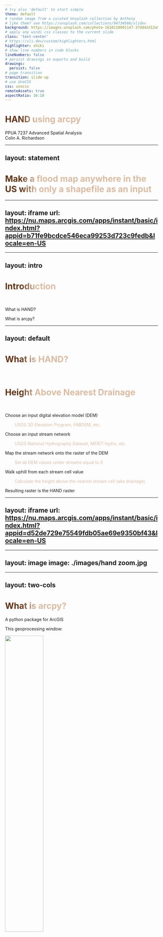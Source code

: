 ```yaml
---
# try also 'default' to start simple
theme: default
# random image from a curated Unsplash collection by Anthony
# like them? see https://unsplash.com/collections/94734566/slidev
background: https://images.unsplash.com/photo-1610118091147-37dd42d13a93?ixlib=rb-4.0.3&ixid=MnwxMjA3fDB8MHxwaG90by1wYWdlfHx8fGVufDB8fHx8&auto=format&fit=crop&w=987&q=80
# apply any windi css classes to the current slide
class: 'text-center'
# https://sli.dev/custom/highlighters.html
highlighter: shiki
# show line numbers in code blocks
lineNumbers: false
# persist drawings in exports and build
drawings:
  persist: false
# page transition
transition: slide-up
# use UnoCSS
css: unocss
remoteAssets: true
aspectRatio: 16:10
---
```


# HAND using arcpy

PPUA 7237 Advanced Spatial Analysis  
Colin A. Richardson

---
layout: statement
---

# Make a flood map anywhere in the US with only a shapefile as an input
<style>
h1 {
  background-color: #2B90B6;
  background-image: linear-gradient(90deg, #623212 10%, #dcbba1 20%);
  background-size: 100%;
  -webkit-background-clip: text;
  -moz-background-clip: text;
  -webkit-text-fill-color: transparent;
  -moz-text-fill-color: transparent;
}
</style>
---
layout: iframe
url: https://nu.maps.arcgis.com/apps/instant/basic/index.html?appid=b71fe9bcdce546eca99253d723c9fedb&locale=en-US
---

---
layout: intro
---

# Introduction  
&nbsp;

<v-click>

What is HAND?  

</v-click>
<v-click>

What is arcpy?  

</v-click>

<style>
h1 {
  background-color: #2B90B6;
  background-image: linear-gradient(45deg, #623212 10%, #dcbba1 20%);
  background-size: 100%;
  -webkit-background-clip: text;
  -moz-background-clip: text;
  -webkit-text-fill-color: transparent;
  -moz-text-fill-color: transparent;
}
</style>


---
layout: default
---

# What is HAND?  
&nbsp;
<v-click>

# <u>H</u>eight <u>A</u>bove <u>N</u>earest <u>D</u>rainage  

</v-click>

&nbsp;
<v-click>

Choose an input digital elevation model (DEM)

</v-click>
<v-click>

<span style="color:#dcbba1">&nbsp;&nbsp;&nbsp;&nbsp;&nbsp;&nbsp;&nbsp;&nbsp;USGS 3D Elevation Program, FABDEM, etc.</span>

</v-click>
<v-click>

Choose an input stream network

</v-click>
<v-click>

<span style="color:#dcbba1">&nbsp;&nbsp;&nbsp;&nbsp;&nbsp;&nbsp;&nbsp;&nbsp;USGS National Hydrography Dataset, MERIT-hydro, etc.</span>

</v-click>
<v-click>

Map the stream network onto the raster of the DEM

</v-click>
<v-click>

<span style="color:#dcbba1">&nbsp;&nbsp;&nbsp;&nbsp;&nbsp;&nbsp;&nbsp;&nbsp;Set all DEM values under streams equal to 0</span>

</v-click>
<v-click>

Walk uphill from each stream cell value

</v-click>
<v-click>

<span style="color:#dcbba1">&nbsp;&nbsp;&nbsp;&nbsp;&nbsp;&nbsp;&nbsp;&nbsp;Calculate the height above the nearest stream cell (aka drainage)</span>

</v-click>
<v-click>

Resulting raster is the HAND raster

</v-click>

<style>
h1 {
  background-color: #2B90B6;
  background-image: linear-gradient(45deg, #623212 10%, #dcbba1 20%);
  background-size: 100%;
  -webkit-background-clip: text;
  -moz-background-clip: text;
  -webkit-text-fill-color: transparent;
  -moz-text-fill-color: transparent;
}
</style>

---
layout: iframe
url: https://nu.maps.arcgis.com/apps/instant/basic/index.html?appid=d52de729e75549fdb05ae69e9350bf43&locale=en-US
---
---
layout: image
image: ./images/hand zoom.jpg
---
---
layout: two-cols
---

# What is arcpy?  

<v-click>

A python package for ArcGIS 

</v-click>
<v-click>

This geoprocessing window: 

</v-click>
<v-click>

<img src = '/images/geoprocess.jpg' style = "margin: left;
width: 50%;
vertical-align: top"/>

</v-click>
<v-click>

<Arrow x1="250" y1="248" x2="75" y2="248" />

</v-click>
<v-click>

<Arrow x1="250" y1="288" x2="75" y2="288" />

</v-click>
<v-click>

<Arrow x1="250" y1="365" x2="55" y2="365" />

</v-click>
<v-click>

<Arrow x1="250" y1="325" x2="85" y2="325" />

</v-click>
::right::

<v-click>

and this code snippet: 

</v-click>
<v-click>

```ts {0|1-3|4|5-6|all}
import arcpy
from arcpy import env
from arcpy.sa import *
env.workspace = "C:/sapyexamples/data"
outExtractByMask = ExtractByMask("elevation", "mask.shp", "INSIDE")
outExtractByMask.save("C:/sapyexamples/output/maskextract")
```

</v-click>
&nbsp;
<v-click>


# produce identical output

</v-click>



<style>
h1 {
  background-color: #2B90B6;
  background-image: linear-gradient(90deg, #623212 10%, #dcbba1 20%);
  background-size: 100%;
  -webkit-background-clip: text;
  -moz-background-clip: text;
  -webkit-text-fill-color: transparent;
  -moz-text-fill-color: transparent;
}
</style>

---
layout: intro
---

# Methods  
&nbsp;

<v-click>

Data sources  

</v-click>
<v-click>

Geoprocessing workflow  

</v-click>

<style>
h1 {
  background-color: #2B90B6;
  background-image: linear-gradient(45deg, #623212 10%, #dcbba1 20%);
  background-size: 100%;
  -webkit-background-clip: text;
  -moz-background-clip: text;
  -webkit-text-fill-color: transparent;
  -moz-text-fill-color: transparent;
}
</style>

---
layout: default
---
# Identify basins  
<v-click>

Write a function using USGS web map services

</v-click>
<v-click>

```ts {0|1|2|3-4|5-6|12|all}
def whichHUC6(AOI, name, wdir=None, outdir=None):
  AOI_proj = arcpy.Project_management(AOI, odir + "\\" + name + '-AOI_proj.shp', crs)
  ext = str(arcpy.Describe(AOI_proj).extent).split()[0:4]
  ext_ord = ext[0] + ',' + ext[1] + ',' + ext[2] + ',' + ext[3]

  url = 'https://hydro.nationalmap.gov/arcgis/rest/services/wbd/MapServer/3/query?where=&text=&objectIds=&time=&geometry=' + ext_ord + '&geometryType=esriGeometryEnvelope&inSR=4326&spatialRel=esriSpatialRelIntersects&distance=&units=esriSRUnit_Foot&relationParam=&outFields=huc6&returnGeometry=false&returnTrueCurves=false&maxAllowableOffset=&geometryPrecision=&outSR=4326&havingClause=&returnIdsOnly=false&returnCountOnly=false&orderByFields=&groupByFieldsForStatistics=&outStatistics=&returnZ=false&returnM=false&gdbVersion=&historicMoment=&returnDistinctValues=false&resultOffset=&resultRecordCount=&returnExtentOnly=false&datumTransformation=&parameterValues=&rangeValues=&quantizationParameters=&featureEncoding=esriDefault&f=pjson'
  data_json = json.loads(urlopen(url).read())
  huc6s = []
  for f in data_json['features']:
      huc6 = f['attributes']['huc6']
      huc6s.append(huc6)
  return huc6s
```

</v-click>

<style>
h1 {
  background-color: #2B90B6;
  background-image: linear-gradient(45deg, #623212 10%, #dcbba1 20%);
  background-size: 100%;
  -webkit-background-clip: text;
  -moz-background-clip: text;
  -webkit-text-fill-color: transparent;
  -moz-text-fill-color: transparent;
}
</style>
---
layout: iframe
url: https://nu.maps.arcgis.com/apps/instant/basic/index.html?appid=8df8906a6d8a4b65a345d201ac57b9b8
---
---
layout: default
---
# Download HAND data

<v-click>

Get basin HAND .zip files from Oak Ridge National Laboratory

</v-click>
<v-click>

```ts {0|1|3|14|all}
for huc_i in range(len(huc6s)):
        huc = huc6s[huc_i]
        url = 'https://cfim.ornl.gov/data/HAND/20200601/'+huc+'.zip'
        filedir = os.path.join(cwd, huc + '.zip')
        if os.path.isdir(filedir.split('.')[0]):
            print(filedir.split('.')[0], ' already exists!\n')
            continue
        if os.path.exists(filedir):
            print(filedir,' already exists!\n')
            continue
        else:
            print('\n############################################################\n\n'+'('+str(huc_i+1)+' of '+str(len(huc6s))+') '+'Retrieving data from...'+
                url+'\n\n############################################################')
        save(url, filedir)
```

</v-click>


<style>
h1 {
  background-color: #2B90B6;
  background-image: linear-gradient(45deg, #623212 10%, #dcbba1 20%);
  background-size: 100%;
  -webkit-background-clip: text;
  -moz-background-clip: text;
  -webkit-text-fill-color: transparent;
  -moz-text-fill-color: transparent;
}
</style>
---
layout: iframe
url: https://cfim.ornl.gov/data/vis/v0.2.0/
---

---
layout: default
---
# Combine basin files  
<v-click>

Merge and clip raster and vector data from ORNL:

</v-click>

<v-click>

```ts {0|1-4|5-6|7-8|9-10|11|all}    
arcpy.MosaicToNewRaster_management(hand_paths, cwd, name + '_hand_merge.tif',coordinate_system_for_the_raster=4326,number_of_bands=1,pixel_type= "32_BIT_FLOAT")
arcpy.MosaicToNewRaster_management(mask_paths, cwd, name + '_catchmask_merge.tif',coordinate_system_for_the_raster=4326,number_of_bands=1, pixel_type="32_BIT_SIGNED")
arcpy.MosaicToNewRaster_management(dem_paths, cwd, name + '_dem_merge.tif', coordinate_system_for_the_raster=4326,number_of_bands=1, pixel_type='32_BIT_FLOAT')
arcpy.Merge_management(fline_paths, cwd + r'\flowlines_merged.shp')
hand_clip = arcpy.sa.ExtractByMask(cwd+"\\"+name+r'_hand_merge.tif',odir + "\\" + name + '-AOI_proj.shp')
hand_clip.save(odir+"\\"+name+r'_hand.tif')
catchmask_clip = arcpy.sa.ExtractByMask(cwd+"\\"+name+r'_catchmask_merge.tif',odir + "\\" + name + '-AOI_proj.shp')
catchmask_clip.save(odir+"\\"+name+r'_catchmask.tif')
dem_clip = arcpy.sa.ExtractByMask(cwd+"\\"+name+r'_dem_merge.tif', odir + "\\" + name + '-AOI_proj.shp')
dem_clip.save(odir+"\\"+name+r'_dem.tif')
arcpy.Clip_analysis(cwd + r'\flowlines_merged.shp',odir + "\\" + name + '-AOI_proj.shp',odir + "\\"+ name + '-flowlines.shp')
```

</v-click>

<style>
h1 {
  background-color: #2B90B6;
  background-image: linear-gradient(45deg, #623212 10%, #dcbba1 20%);
  background-size: 100%;
  -webkit-background-clip: text;
  -moz-background-clip: text;
  -webkit-text-fill-color: transparent;
  -moz-text-fill-color: transparent;
}
</style>
---
layout: iframe
url: https://nu.maps.arcgis.com/apps/instant/basic/index.html?appid=814d902502ec4fa9b712338eb6d76a3c
---
---
layout: default
---
# National Water Model  
<v-click>

Provides nationwide discharge from 1979-present & 30 days into the future:

</v-click>

<v-click>

```ts {0|1|3-5|7-10|11|15|all}
def getNWMData(dates, name, wdir=None, outdir=None, nco_pth=None, rm_temp=True):
  if len(dates) > 1:
          strt_date = dates[0]
          end_date = dates[1]
          date_range = pandas.date_range(strt_date, end_date)
          for date in date_range:
              year = str(date.year)
              month = str(date.strftime('%m'))
              day = str(date.strftime('%d'))
              date_text = year + month + day + '1200' 
              url = "https://noaa-nwm-retrospective-2-1-pds.s3.amazonaws.com/model_output/" + year + "/" + date_text + ".CHRTOUT_DOMAIN1.comp"
              filedir = os.path.join(cwd,'flows_' + date_text + '.nc')
              print('############################################################\n\nRetrieving data from...\n'+
                url+'\nto...\n'+filedir+'\n\n############################################################')
              urlretrieve(url, filedir)
```
</v-click>

<style>
h1 {
  background-color: #2B90B6;
  background-image: linear-gradient(45deg, #623212 10%, #dcbba1 20%);
  background-size: 100%;
  -webkit-background-clip: text;
  -moz-background-clip: text;
  -webkit-text-fill-color: transparent;
  -moz-text-fill-color: transparent;
}
</style>
---
layout: iframe
url: https://nu.maps.arcgis.com/apps/instant/basic/index.html?appid=60e36abd2cfd4beb99b901b5ff9fd120&locale=en-US
---
---
layout: default
---
# Catchment hydraulic properties 
<v-click>

Use Manning's equation to calculate hydraulic properties of each catchment

</v-click>
<v-click>

<img src = '/images/mannings.jpg' style = "margin: left;
width: 80%;
vertical-align: top">

</v-click>

<style>
h1 {
  background-color: #2B90B6;
  background-image: linear-gradient(45deg, #623212 10%, #dcbba1 20%);
  background-size: 100%;
  -webkit-background-clip: text;
  -moz-background-clip: text;
  -webkit-text-fill-color: transparent;
  -moz-text-fill-color: transparent;
}
</style>
---
layout: default
---
# Calculate flood depth  
&nbsp; 
<v-click>

Use raster calculator to subtract the water depth from the HAND layer:

</v-click>
<v-click>

```ts {0|1|2|3|all}
depth = arcpy.sa.RasterCalculator(ras_list,ras_names,'Con(hand - stage > 0, 0, stage-hand)',extent_type = 'FirstOf')
depth = arcpy.sa.ExtractByMask(depth,odir + "\\" + name + '-AOI_proj.shp')
depth.save(odir + "\\" + name + '-depth_map.tif')
```

</v-click>

<v-click>

Convert the raster flood depth to a vector flood bound file:

</v-click>

<v-click>

```ts {0|1|2|3|all}
bound = arcpy.sa.RasterCalculator([depth], ['depth'], 'depth > 0')
bound = arcpy.sa.Reclassify(bound, "Value", arcpy.sa.RemapValue([[1,1], [0,'NODATA']]))
bound = arcpy.RasterToPolygon_conversion(bound, odir + "\\" + name + '-flood_bound.shp', "NO_SIMPLIFY")
```

</v-click>

<style>
h1 {
  background-color: #2B90B6;
  background-image: linear-gradient(45deg, #623212 10%, #dcbba1 20%);
  background-size: 100%;
  -webkit-background-clip: text;
  -moz-background-clip: text;
  -webkit-text-fill-color: transparent;
  -moz-text-fill-color: transparent;
}
</style>
---
layout: iframe
url: https://nu.maps.arcgis.com/apps/instant/basic/index.html?appid=4a953f1d4a184e2c8ea953059a540969&locale=en-US
---
---
layout: intro
---

# Next steps  
&nbsp;

<v-click>

Finalize and fully test all of the code 

</v-click>
<v-click>

Publish the code as a publicly available python package  

</v-click>


<style>
h1 {
  background-color: #2B90B6;
  background-image: linear-gradient(45deg, #623212 10%, #dcbba1 20%);
  background-size: 100%;
  -webkit-background-clip: text;
  -moz-background-clip: text;
  -webkit-text-fill-color: transparent;
  -moz-text-fill-color: transparent;
}
</style>
---
layout: statement
---

# Make a flood map anywhere with only a shapefile as an input

<style>
h1 {
  background-color: #2B90B6;
  background-image: linear-gradient(90deg, #623212 10%, #dcbba1 20%);
  background-size: 100%;
  -webkit-background-clip: text;
  -moz-background-clip: text;
  -webkit-text-fill-color: transparent;
  -moz-text-fill-color: transparent;
}
</style>
---
layout: statement
---

# Accomplished!

<style>
h1 {
  background-color: #2B90B6;
  background-image: linear-gradient(90deg, #623212 10%, #dcbba1 20%);
  background-size: 100%;
  -webkit-background-clip: text;
  -moz-background-clip: text;
  -webkit-text-fill-color: transparent;
  -moz-text-fill-color: transparent;
}
</style>
